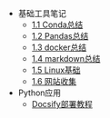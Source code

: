 * 基础工具笔记
  * [1.1 Conda总结](/ProjectDocs/conda.md)
  * [1.2 Pandas总结](/ProjectDocs/pandas.md)
  * [1.3 docker总结](/ProjectDocs/docker.md)
  * [1.4 markdown总结](/ProjectDocs/makerdown语法.md)
  * [1.5 Linux基础](/ProjectDocs/Linux基础.md)
  * [1.6 网站收集](/ProjectDocs/网站收集.md)
* Python应用
  * [Docsify部署教程](/ProjectDocs/Docsify部署教程.md)

